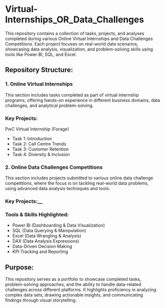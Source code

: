 # Virtual-Internships_OR_Data_Challenges
This repository contains a collection of tasks, projects, and analyses completed during various Online Virtual Internships and Data Challenges Competitions. Each project focuses on real-world data scenarios, showcasing data analysis, visualization, and problem-solving skills using tools like Power BI, SQL, and Excel.

## Repository Structure:
### 1. Online Virtual Internships
This section includes tasks completed as part of virtual internship programs, offering hands-on experience in different business domains, data challenges, and analytical problem-solving.

### Key Projects:

PwC Virtual Internship (Forage)

- Task 1: Introduction
- Task 2: Call Centre Trends
- Task 3: Customer Retention
- Task 4: Diversity & Inclusion


### 2. Online Data Challenges Competitions
This section includes projects submitted to various online data challenge competitions, where the focus is on tackling real-world data problems, using advanced data analysis techniques and tools.

### Key Projects:__


### Tools & Skills Highlighted:
- Power BI (Dashboarding & Data Visualization)
- SQL (Data Querying & Manipulation)
- Excel (Data Wrangling & Analysis)
- DAX (Data Analysis Expressions)
- Data-Driven Decision Making
- KPI Tracking and Reporting
## Purpose:
This repository serves as a portfolio to showcase completed tasks, problem-solving approaches, and the ability to handle data-related challenges across different platforms. It highlights proficiency in analyzing complex data sets, drawing actionable insights, and communicating findings through visual storytelling.
